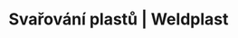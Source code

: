 ---
Link: "file:/Users/vinayakpatel/Downloads/www.weldplast.cz/produkty/svarovani-plastu/prumyslove-tkaniny/svarovaci-automaty44"
product_name: "null"
product_id: "null"
title: "Svařování plastů | Weldplast"
product_desc: ""
product_specs: ""
product_downloads: ""
href: ""
accessories: ""
similar_products: ""
---
